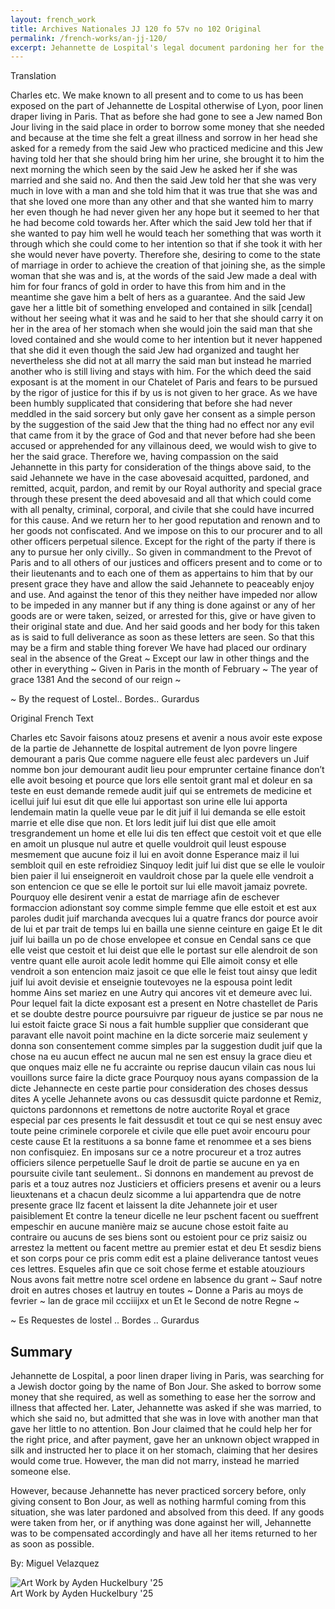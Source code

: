 ```yaml
---
layout: french_work
title: Archives Nationales JJ 120 fo 57v no 102 Original
permalink: /french-works/an-jj-120/
excerpt: Jehannette de Lospital's legal document pardoning her for the use of sorcery.
---
```


<div id="translation" class="document-container">
  <div class="document-column translation">
    <div class="document-title">Translation</div>
    <div class="document-content">

         

<p>Charles etc. We make known to all present and to come to us has been exposed on the part of Jehannette de Lospital otherwise of Lyon, poor linen draper living in Paris. That as before she had gone to see a Jew named Bon Jour living in the said place in order to borrow some money that she needed and because at the time she felt a great illness and sorrow in her head she asked for a remedy from the said Jew who practiced medicine and this Jew having told her that she should bring him her urine, she brought it to him the next morning the which seen by the said Jew he asked her if she was married and she said no. And then the said Jew told her that she was very much in love with a man and she told him that it was true that she was and that she loved one more than any other and that she wanted him to marry her even though he had never given her any hope but it seemed to her that he had become cold towards her. After which the said Jew told her that if she wanted to pay him well he would teach her something that was worth it through which she could come to her intention so that if she took it with her she would never have poverty. Therefore she, desiring to come to the state of marriage in order to achieve the creation of that joining she, as the simple woman that she was and is, at the words of the said Jew made a deal with him for four francs of gold in order to have this from him and in the meantime she gave him a belt of hers as a guarantee. And the said Jew gave her a little bit of something enveloped and contained in silk [cendal] without her seeing what it was and he said to her that she should carry it on her in the area of her stomach when she would join the said man that she loved contained and she would come to her intention but it never happened that she did it even though the said Jew had organized and taught her nevertheless she did not at all marry the said man but instead he married another who is still living and stays with him. For the which deed the said exposant is at the moment in our Chatelet of Paris and fears to be pursued by the rigor of justice for this if by us is not given to her grace. As we have been humbly supplicated that considering that before she had never meddled in the said sorcery but only gave her consent as a simple person by the suggestion of the said Jew that the thing had no effect nor any evil that came from it by the grace of God and that never before had she been accused or apprehended for any villainous deed, we would wish to give to her the said grace. Therefore we, having compassion on the said Jehannette in this party for consideration of the things above said, to the said Jehannete we have in the case abovesaid acquitted, pardoned, and remitted, acquit, pardon, and remit by our Royal authority and special grace through these present the deed abovesaid and all that which could come with all penalty, criminal, corporal, and civile that she could have incurred for this cause. And we return her to her good reputation and renown and to her goods not confiscated. And we impose on this to our procurer and to all other officers perpetual silence. Except for the right of the party if there is any to pursue her only civilly.. So given in commandment to the Prevot of Paris and to all others of our justices and officers present and to come or to their lieutenants and to each one of them as appertains to him that by our present grace they have and allow the said Jehannete to peaceably enjoy and use. And against the tenor of this they neither have impeded nor allow to be impeded in any manner but if any thing is done against or any of her goods are or were taken, seized, or arrested for this, give or have given to their original state and due. And her said goods and her body for this taken as is said to full deliverance as soon as these letters are seen. So that this may be a firm and stable thing forever We have had placed our ordinary seal in the absence of the Great ~ Except our law in other things and the other in everything ~ Given in Paris in the month of February ~ The year of grace 1381 And the second of our reign ~ </p>
  
  <p>~ By the request of Lostel.. Bordes.. Gurardus </p>
    </div>
  </div>
  
  <div id="original-french" class="document-column original">
    <div class="document-title">Original French Text</div>
    <div class="document-content">
      <p>Charles etc Savoir faisons atouz presens et avenir a nous avoir este expose de la partie de Jehannette de lospital autrement de lyon povre lingere demourant a paris Que comme naguere elle feust alec pardevers un Juif nomme bon jour demourant audit lieu pour emprunter certaine finance don’t elle avoit besoing et pource que lors elle sentoit grant mal et doleur en sa teste en eust demande remede audit juif qui se entremets de medicine et icellui juif lui esut dit que elle lui apportast son urine elle lui apporta lendemain matin la quelle veue par le dit juif il lui demanda se elle estoit marrie et elle dise que non. Et lors ledit juif lui dist que elle amoit tresgrandement un home et elle lui dis ten effect que cestoit voit et que elle en amoit un plusque nul autre et quelle vouldroit quil leust espouse mesmement que aucune foiz il lui en avoit donne Esperance maiz il lui sembloit quil en este refroidiez Sinquoy ledit juif lui dist que se elle le vouloir bien paier il lui enseigneroit en vauldroit chose par la quele elle vendroit a son entencion ce que se elle le portoit sur lui elle mavoit jamaiz povrete. Pourquoy elle desirent venir a estat de marriage afin de eschever formaccion adionstant soy comme simple femme que elle estoit et est aux paroles dudit juif marchanda avecques lui a quatre francs dor pource avoir de lui et par trait de temps lui en bailla une sienne ceinture en gaige Et le dit juif lui bailla un po de chose envelopee et consue en Cendal sans ce que elle veist que cestoit et lui deist que elle le portast sur elle alendroit de son ventre quant elle auroit acole ledit homme qui Elle aimoit consy et elle vendroit a son entencion maiz jasoit ce que elle le feist tout ainsy que ledit juif lui avoit devisie et enseignie toutevoyes ne la espousa point ledit homme Ains set mariez en une Autry qui ancores vit et demeure avec lui. Pour lequel fait la dicte exposant est a present en Notre chastellet de Paris et se doubte destre pource poursuivre par rigueur de justice se par nous ne lui estoit faicte grace Si nous a fait humble supplier que considerant que paravant elle navoit point machine en la dicte sorcerie maiz seulement y donna son consentement comme simples par la suggestion dudit juif que la chose na eu aucun effect ne aucun mal ne sen est ensuy la grace dieu et que onques maiz elle ne fu accrainte ou reprise daucun vilain cas nous lui vouillons surce faire la dicte grace Pourquoy nous ayans compassion de la dicte Jehannecte en ceste partie pour consideration des choses dessus dites A ycelle Jehannete avons ou cas dessusdit quicte pardonne et Remiz, quictons pardonnons et remettons de notre auctorite Royal et grace especial par ces presents le fait dessusdit et tout ce qui se nest ensuy avec toute peine criminele corporele et civile que elle puet avoir encouru pour ceste cause Et la restituons a sa bonne fame et renommee et a ses biens non confisquiez. En imposans sur ce a notre procureur et a troz autres officiers silence perpetuelle Sauf le droit de partie se aucune en ya en poursuite civile tant seulement.. Si donnons en mandement au prevost de paris et a touz autres noz Justiciers et officiers presens et avenir ou a leurs lieuxtenans et a chacun deulz sicomme a lui appartendra que de notre presente grace Ilz facent et laissent la dite Jehannete joir et user paisiblement Et contre la teneur dicelle ne leur pschent facent ou sueffrent empeschir en aucune manière maiz se aucune chose estoit faite au contraire ou aucuns de ses biens sont ou estoient pour ce priz saisiz ou arrestez la mettent ou facent mettre au premier estat et deu Et sesdiz biens et son corps pour ce pris comm edit est a plaine deliverance tantost veues ces lettres. Esqueles afin que ce soit chose ferme et estable atouziours Nous avons fait mettre notre scel ordene en labsence du grant ~ Sauf notre droit en autres choses et lautruy en toutes ~ Donne a Paris au moys de fevrier ~ lan de grace mil ccciiijxx et un Et le Second de notre Regne ~ </p>
      <p>~ Es Requestes de lostel .. Bordes .. Gurardus </p>
    </div>
  </div>
</div>

<div id="summary" class="essays-section">
  <div class="essay">
  <h2 class="essays-title">Summary</h2>
    <div class = "essay-content">
<p>Jehannette de Lospital, a poor linen draper living in Paris, was searching for a Jewish doctor going by the name of Bon Jour. She asked to borrow some money that she required, as well as something to ease her the sorrow and illness that affected her. Later, Jehannette was asked if she was married, to which she said no, but admitted that she was in love with another man that gave her little to no attention. Bon Jour claimed that he could help her for the right price, and after payment, gave her an unknown object wrapped in silk and instructed her to place it on her stomach, claiming that her desires would come true. However, the man did not marry, instead he married someone else.</p>
<p>However, because Jehannette has never practiced sorcery before, only giving consent to Bon Jour, as well as nothing harmful coming from this situation, she was later pardoned and absolved from this deed. If any goods were taken from her, or if anything was done against her will, Jehannette was to be compensated accordingly and have all her items returned to her as soon as possible. </p>
<p>By: Miguel Velazquez</p>

<div class="image-container">
<img src="{{ '/assets/images/essayImg/120-main.jpeg' | relative_url }}" alt="Art Work by Ayden Huckelbury '25" class="essay-image">
<div class="image-caption">Art Work by Ayden Huckelbury '25   </div>
</div>
